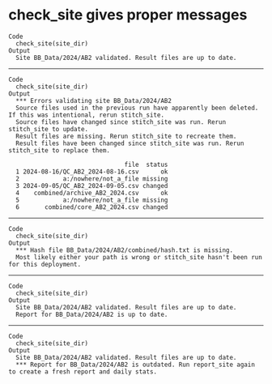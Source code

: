 # check_site gives proper messages

    Code
      check_site(site_dir)
    Output
      Site BB_Data/2024/AB2 validated. Result files are up to date.

---

    Code
      check_site(site_dir)
    Output
      *** Errors validating site BB_Data/2024/AB2
      Source files used in the previous run have apparently been deleted. If this was intentional, rerun stitch_site.
      Source files have changed since stitch_site was run. Rerun stitch_site to update.
      Result files are missing. Rerun stitch_site to recreate them.
      Result files have been changed since stitch_site was run. Rerun stitch_site to replace them.
      
                                    file  status
      1 2024-08-16/QC_AB2_2024-08-16.csv      ok
      2            a:/nowhere/not_a_file missing
      3 2024-09-05/QC_AB2_2024-09-05.csv changed
      4    combined/archive_AB2_2024.csv      ok
      5            a:/nowhere/not_a_file missing
      6       combined/core_AB2_2024.csv changed

---

    Code
      check_site(site_dir)
    Output
      *** Hash file BB_Data/2024/AB2/combined/hash.txt is missing.
      Most likely either your path is wrong or stitch_site hasn't been run for this deployment.

---

    Code
      check_site(site_dir)
    Output
      Site BB_Data/2024/AB2 validated. Result files are up to date.
      Report for BB_Data/2024/AB2 is up to date.

---

    Code
      check_site(site_dir)
    Output
      Site BB_Data/2024/AB2 validated. Result files are up to date.
      *** Report for BB_Data/2024/AB2 is outdated. Run report_site again to create a fresh report and daily stats.

